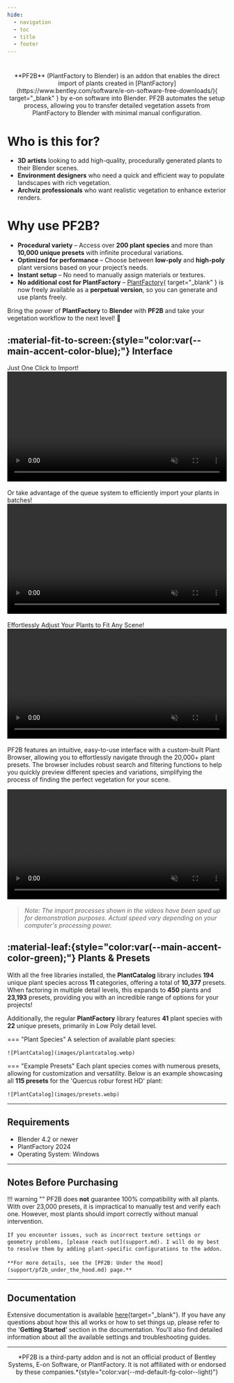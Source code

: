 ```yaml
---
hide:
  - navigation
  - toc
  - title
  - footer
---
```

#
<center>**PF2B** (PlantFactory to Blender) is an addon that enables the direct import of plants created in [PlantFactory](https://www.bentley.com/software/e-on-software-free-downloads/){ target="_blank" } by e-on software into Blender. PF2B automates the setup process, allowing you to transfer detailed vegetation assets from PlantFactory to Blender with minimal manual configuration.</center>


# **Who is this for?**

<div class="feature-list" markdown>

- **3D artists** looking to add high-quality, procedurally generated plants to their Blender scenes.
- **Environment designers** who need a quick and efficient way to populate landscapes with rich vegetation.
- **Archviz professionals** who want realistic vegetation to enhance exterior renders.

</div>


# **Why use PF2B?**

<div class="feature-list" markdown>

- **Procedural variety** – Access over **200 plant species** and more than **10,000 unique presets** with infinite procedural variations.
- **Optimized for performance** – Choose between **low-poly** and **high-poly** plant versions based on your project’s needs.
- **Instant setup** – No need to manually assign materials or textures.
- **No additional cost for PlantFactory** – [PlantFactory](https://www.bentley.com/software/e-on-software-free-downloads/){ target="_blank" } is now freely available as a **perpetual version**, so you can generate and use plants freely.

</div>

Bring the power of **PlantFactory** to **Blender** with **PF2B** and take your vegetation workflow to the next level! 🌿



<div class="section-box accent-blue" markdown>

## :material-fit-to-screen:{style="color:var(--main-accent-color-blue);"} Interface

Just One Click to Import!
<video width="100%" loop autoplay muted>
    <source src="videos/import-single.mp4" type="video/mp4">
    Your browser does not support the video tag.
</video>

Or take advantage of the queue system to efficiently import your plants in batches!
<video width="100%" loop autoplay muted>
    <source src="videos/import-queue.mp4" type="video/mp4">
    Your browser does not support the video tag.
</video>

Effortlessly Adjust Your Plants to Fit Any Scene!
<video width="100%" loop autoplay muted>
    <source src="videos/postprocessing.mp4" type="video/mp4">
    Your browser does not support the video tag.
</video>

PF2B features an intuitive, easy-to-use interface with a custom-built Plant Browser, allowing you to effortlessly navigate through the 20,000+ plant presets. The browser includes robust search and filtering functions to help you quickly preview different species and variations, simplifying the process of finding the perfect vegetation for your scene.

<video width="100%" loop autoplay muted>
    <source src="videos/gallery.mp4" type="video/mp4">
    Your browser does not support the video tag.
</video>


> *Note: The import processes shown in the videos have been sped up for demonstration purposes. Actual speed vary depending on your computer's processing power.*

</div> <!-- section end -->



<div class="section-box accent-green" markdown>

## :material-leaf:{style="color:var(--main-accent-color-green);"}   Plants & Presets

With all the free libraries installed, the **PlantCatalog** library includes **194** unique plant species across **11** categories, offering a total of **10,377** presets. When factoring in multiple detail levels, this expands to **450** plants and **23,193** presets, providing you with an incredible range of options for your projects!

Additionally, the regular **PlantFactory** library features **41** plant species with **22** unique presets, primarily in Low Poly detail level.

=== "Plant Species"
    A selection of available plant species:

    ![PlantCatalog](images/plantcatalog.webp)

=== "Example Presets"
    Each plant species comes with numerous presets, allowing for customization and versatility. Below is an example showcasing all **115 presets** for the 'Quercus robur forest HD' plant:

    ![PlantCatalog](images/presets.webp)

</div> <!-- section end -->



---

## Requirements

- Blender 4.2 or newer
- PlantFactory 2024
- Operating System: Windows

---

## Notes Before Purchasing

!!! warning ""
    PF2B does **not** guarantee 100% compatibility with all plants. With over 23,000 presets, it is impractical to manually test and verify each one. However, most plants should import correctly without manual intervention.

    If you encounter issues, such as incorrect texture settings or geometry problems, [please reach out](support.md). I will do my best to resolve them by adding plant-specific configurations to the addon.

    **For more details, see the [PF2B: Under the Hood](support/pf2b_under_the_hood.md) page.**

---

## Documentation

Extensive documentation is available [here](https://pf2b.roberd.net/){target="_blank"}. If you have any questions about how this all works or how to set things up, please refer to the '**Getting Started**' section in the documentation. You'll also find detailed information about all the available settings and troubleshooting guides.


---

<center>*PF2B is a third-party addon and is not an official product of Bentley Systems, E-on Software, or PlantFactory. It is not affiliated with or endorsed by these companies.*{style="color:var(--md-default-fg-color--light)"}</center>